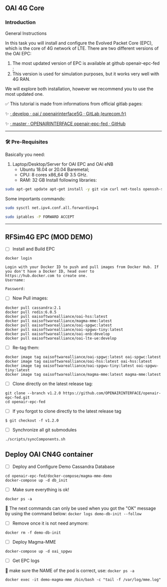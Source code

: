 OAI 4G Core
---

### Introduction

General Instructions

In this task you will install and configure the Evolved Packet Core (EPC), which is the core of 4G network of LTE. There are two different versions
of the OAI EPC:

 1. The most updated version of EPC is available at github openair-epc-fed ;
 2. This version is used for simulation purposes, but it works very well with 4G RAN.

We will explore both installation, however we recommend you to use the most updated one.

:white_check_mark:
This tutorial is made from informations from official gitlab pages:

:sparkles:
[· develop · oai / openairinterface5G · GitLab (eurecom.fr)](https://gitlab.eurecom.fr/oai/openairinterface5g/-/blob/develop/ci-scripts/yaml_files/4g_rfsimulator_fdd_05MHz/README.md)

:sparkles:
[· master · OPENAIRINTERFACE openair-epc-fed · GitHub](https://github.com/OPENAIRINTERFACE/openair-epc-fed/blob/master/docs/DEPLOY_HOME_MAGMA_MME.md)

---

### 🛠️ Pre-Requisites

Basically you need:
1. Laptop/Desktop/Server for OAI EPC and OAI eNB
   -  Ubuntu 18.04 or 20.04 Baremetal;
   -  CPU: 8 cores x86_64 @ 3.5 GHz.
   -  RAM: 32 GB
Install following libraries:

```bash
sudo apt-get update apt-get install -y git vim curl net-tools openssh-server python3-pip nfs-common
```

Some importants commands:

```bash
sudo sysctl net.ipv4.conf.all.forwarding=1

sudo iptables -P FORWARD ACCEPT
```
---

## RFSim4G EPC (MOD DEMO)

- [ ] Install and Build EPC

```
docker login

Login with your Docker ID to push and pull images from Docker Hub. If you don't have a Docker ID, head over to
https://hub.docker.com to create one.
Username:

Password:

```

- [ ] Now Pull images:

```
docker pull cassandra:2.1
docker pull redis:6.0.5
docker pull oaisoftwarealliance/oai-hss:latest
docker pull oaisoftwarealliance/magma-mme:latest
docker pull oaisoftwarealliance/oai-spgwc:latest
docker pull oaisoftwarealliance/oai-spgwu-tiny:latest
docker pull oaisoftwarealliance/oai-enb:develop
docker pull oaisoftwarealliance/oai-lte-ue:develop
```

- [ ] Re-tag them:

```
docker image tag oaisoftwarealliance/oai-spgwc:latest oai-spgwc:latest
docker image tag oaisoftwarealliance/oai-hss:latest oai-hss:latest
docker image tag oaisoftwarealliance/oai-spgwu-tiny:latest oai-spgwu-tiny:latest
docker image tag oaisoftwarealliance/magma-mme:latest magma-mme:latest
```

- [ ] Clone directly on the latest release tag:

```
git clone --branch v1.2.0 https://github.com/OPENAIRINTERFACE/openair-epc-fed.git
cd openair-epc-fed
```

- [ ] If you forgot to clone directly to the latest release tag

```
$ git checkout -f v1.2.0
```

- [ ] Synchronize all git submodules

```
./scripts/syncComponents.sh
```

## Deploy OAI CN4G container

- [ ] Deploy and Configure Demo Cassandra Database

```
cd openair-epc-fed/docker-compose/magma-mme-demo
docker-compose up -d db_init
```

- [ ] Make sure everything is ok!

```
docker ps -a
```

:triangular_flag_on_post:
The next commands can only be used when you got the "OK" message by using the command below:
`docker logs demo-db-init --follow`

- [ ] Remove once it is not need anymore:

```
docker rm -f demo-db-init
```

- [ ] Deploy Magma-MME

```
docker-compose up -d oai_spgwu
```

- [ ] Get EPC logs

:triangular_flag_on_post:
make sure the NAME of the pod is correct, use:  `docker ps -a`

```
docker exec -it demo-magma-mme /bin/bash -c "tail -f /var/log/mme.log"
```
